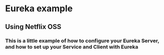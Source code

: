# Eureka example
## Using Netflix OSS


### This is a little example of how to configure your Eureka Server, and how to set up your Service and Client with Eureka 

